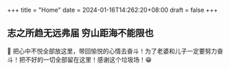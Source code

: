 +++
title = "Home"
date = 2024-01-16T14:262:20+08:00
draft = false
+++

## 志之所趋无远弗届 穷山距海不能限也

👋 把心中不悦全部放这里，带回愉悦的心情去奋斗！为了老婆和儿子一定要努力奋斗！把不好的一切全部留在这里！感谢这个垃圾场！😁
